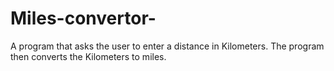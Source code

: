 # Miles-convertor-
A program that asks the user to enter a distance in Kilometers. The program then converts the Kilometers to miles. 
